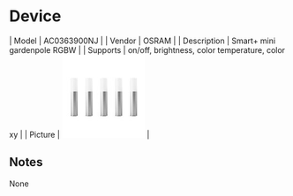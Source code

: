 
# Device

| Model | AC0363900NJ  |
| Vendor  | OSRAM  |
| Description | Smart+ mini gardenpole RGBW |
| Supports | on/off, brightness, color temperature, color xy |
| Picture | ![../images/devices/AC0363900NJ.jpg](../images/devices/AC0363900NJ.jpg) |

## Notes

None
